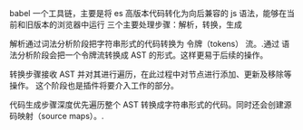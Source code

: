 babel 一个工具链，主要是将 es 高版本代码转化为向后兼容的 js 语法，能够在当前和旧版本的浏览器中运行
三个主要处理步骤：解析，转换，生成

解析通过词法分析阶段把字符串形式的代码转换为 令牌（tokens） 流。.通过 语法分析阶段会把一个令牌流转换成 AST 的形式。这样更易于后续的操作。

转换步骤接收 AST 并对其进行遍历，在此过程中对节点进行添加、更新及移除等操作。 这个阶段也是插件将要介入工作的部分。

代码生成步骤深度优先遍历整个 AST 转换成字符串形式的代码。同时还会创建源码映射（source maps）。.
